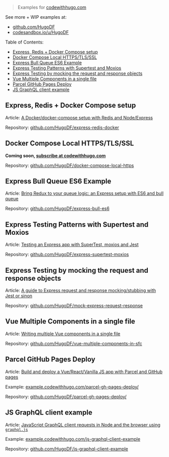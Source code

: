 > Examples for [codewithhugo.com](https://codewithhugo.com)

See more + WIP examples at:
- [github.com/HugoDF](https://github.com/HugoDF)
- [codesandbox.io/u/HugoDF](https://codesandbox.io/u/HugoDF)

Table of Contents:

- [Express, Redis + Docker Compose setup](#express-redis--docker-compose-setup)
- [Docker Compose Local HTTPS/TLS/SSL](#docker-compose-local-httpstlsssl)
- [Express Bull Queue ES6 Example](#express-bull-queue-es6-example)
- [Express Testing Patterns with Supertest and Moxios](#express-testing-patterns-with-supertest-and-moxios)
- [Express Testing by mocking the request and response objects](#express-testing-by-mocking-the-request-and-response-objects)
- [Vue Multiple Components in a single file](#vue-multiple-components-in-a-single-file)
- [Parcel GitHub Pages Deploy](#parcel-github-pages-deploy)
- [JS GraphQL client example](#js-graphql-client-example)

## Express, Redis + Docker Compose setup

Article: [A Docker/docker-compose setup with Redis and Node/Express](https://codewithhugo.com/setting-up-express-and-redis-with-docker-compose/)

Repository: [github.com/HugoDF/express-redis-docker](https://github.com/HugoDF/express-redis-docker)

## Docker Compose Local HTTPS/TLS/SSL

__Coming soon, [subscribe at codewithhugo.com](https://buttondown.email/hugo)__

Repository: [github.com/HugoDF/docker-compose-local-https](https://github.com/HugoDF/docker-compose-local-https)

## Express Bull Queue ES6 Example

Article: [Bring Redux to your queue logic: an Express setup with ES6 and bull queue](https://codewithhugo.com/bring-redux-to-your-queue-logic-an-express-setup-with-es6-and-bull-queue/)

Repository: [github.com/HugoDF/express-bull-es6](https://github.com/HugoDF/express-bull-es6)

## Express Testing Patterns with Supertest and Moxios

Article: [Testing an Express app with SuperTest, moxios and Jest](https://codewithhugo.com/testing-an-express-app-with-supertest-moxios-and-jest/)

Repository: [github.com/HugoDF/express-supertest-moxios](https://github.com/HugoDF/express-supertest-moxios)

## Express Testing by mocking the request and response objects

Article: [A guide to Express request and response mocking/stubbing with Jest or sinon](https://codewithhugo.com/express-request-response-mocking/)

Repository: [github.com/HugoDF/mock-express-request-response](https://github.com/HugoDF/mock-express-request-response)

## Vue Multiple Components in a single file

Article: [Writing multiple Vue components in a single file](https://codewithhugo.com/writing-multiple-vue-components-in-a-single-file/)

Repository: [github.com/HugoDF/vue-multiple-components-in-sfc](https://github.com/HugoDF/vue-multiple-components-in-sfc)

## Parcel GitHub Pages Deploy

Article: [Build and deploy a Vue/React/Vanilla JS app with Parcel and GitHub pages](https://codewithhugo.com/build-and-deploy-a-vue/react/vanilla-js-app-with-parcel-and-github-pages/)

Example: [example.codewithhugo.com/parcel-gh-pages-deploy/](/parcel-gh-pages-deploy/)

Repository: [github.com/HugoDF/parcel-gh-pages-deploy/](https://github.com/HugoDF/parcel-gh-pages-deploy/)

## JS GraphQL client example

Article: [JavaScript GraphQL client requests in Node and the browser using `graphql.js`](https://codewithhugo.com/javascript-graphql-client-requests-in-node-and-the-browser-using-graphql.js/)

Example: [example.codewithhugo.com/js-graphql-client-example](/js-graphql-client-example)

Repository: [github.com/HugoDF/js-graphql-client-example](https://github.com/HugoDF/js-graphql-client-example)
